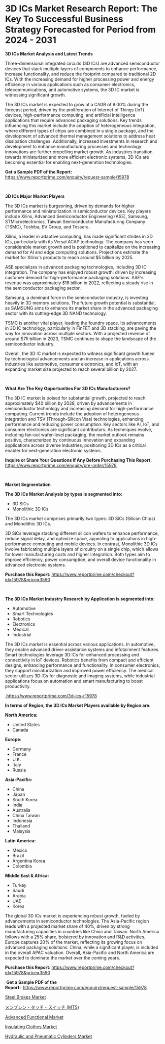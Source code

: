 <p><h1>3D ICs Market Research Report: The Key To Successful Business Strategy Forecasted for Period from 2024 - 2031</h1></p><p><strong>3D ICs Market Analysis and Latest Trends</strong></p>
<p><p>Three-dimensional integrated circuits (3D ICs) are advanced semiconductor devices that stack multiple layers of components to enhance performance, increase functionality, and reduce the footprint compared to traditional 2D ICs. With the increasing demand for higher processing power and energy efficiency in various applications such as consumer electronics, telecommunications, and automotive systems, the 3D IC market is witnessing significant growth. </p><p>The 3D ICs market is expected to grow at a CAGR of 8.00% during the forecast period, driven by the proliferation of Internet of Things (IoT) devices, high-performance computing, and artificial intelligence applications that require advanced packaging solutions. Key trends influencing this market include the adoption of heterogeneous integration, where different types of chips are combined in a single package, and the development of advanced thermal management solutions to address heat dissipation challenges. Additionally, increased investments in research and development to enhance manufacturing processes and technology innovations are further propelling market growth. As industries transition towards miniaturized and more efficient electronic systems, 3D ICs are becoming essential for enabling next-generation technologies.</p></p>
<p><strong>Get a Sample PDF of the Report:&nbsp;</strong> <a href="https://www.reportprime.com/enquiry/request-sample/15978">https://www.reportprime.com/enquiry/request-sample/15978</a></p>
<p>&nbsp;</p>
<p><strong>3D ICs Major Market Players</strong></p>
<p><p>The 3D ICs market is burgeoning, driven by demands for higher performance and miniaturization in semiconductor devices. Key players include Xilinx, Advanced Semiconductor Engineering (ASE), Samsung, STMicroelectronics, Taiwan Semiconductor Manufacturing Company (TSMC), Toshiba, EV Group, and Tessera.</p><p>Xilinx, a leader in adaptive computing, has made significant strides in 3D ICs, particularly with its Versal ACAP technology. The company has seen considerable market growth and is positioned to capitalize on the increasing demand for AI and edge computing solutions. Projections estimate the market for Xilinx's products to reach around $5 billion by 2025.</p><p>ASE specializes in advanced packaging technologies, including 3D IC integration. The company has enjoyed robust growth, driven by increasing customer demand for high-performance packaging solutions. ASE's revenue was approximately $16 billion in 2022, reflecting a steady rise in the semiconductor packaging sector.</p><p>Samsung, a dominant force in the semiconductor industry, is investing heavily in 3D memory solutions. The future growth potential is substantial, as SAMSUNG aims to enhance its market share in the advanced packaging sector with its cutting-edge 3D NAND technology.</p><p>TSMC is another vital player, leading the foundry space. Its advancements in 3D IC technology, particularly in FinFET and 3D stacking, are paving the way for innovation across multiple sectors. With a projected revenue of around $75 billion in 2023, TSMC continues to shape the landscape of the semiconductor industry.</p><p>Overall, the 3D IC market is expected to witness significant growth fueled by technological advancements and an increase in applications across industries like automotive, consumer electronics, and IoT, with an expanding market size projected to reach several billion by 2027.</p></p>
<p>&nbsp;</p>
<p><strong>What Are The Key Opportunities For 3D ICs Manufacturers?</strong></p>
<p><p>The 3D IC market is poised for substantial growth, projected to reach approximately $40 billion by 2028, driven by advancements in semiconductor technology and increasing demand for high-performance computing. Current trends include the adoption of heterogeneous integration and TSV (Through-Silicon Vias) technologies, enhancing performance and reducing power consumption. Key sectors like AI, IoT, and consumer electronics are significant contributors. As techniques evolve, including fan-out wafer-level packaging, the market outlook remains positive, characterized by continuous innovation and expanding applications across diverse industries, positioning 3D ICs as a critical enabler for next-generation electronic systems.</p></p>
<p><strong>Inquire or Share Your Questions If Any Before Purchasing This Report:</strong> <a href="https://www.reportprime.com/enquiry/pre-order/15978">https://www.reportprime.com/enquiry/pre-order/15978</a></p>
<p>&nbsp;</p>
<p><strong>Market Segmentation</strong></p>
<p><strong>The 3D ICs Market Analysis by types is segmented into:</strong></p>
<p><ul><li>3D SiCs</li><li>Monolithic 3D ICs</li></ul></p>
<p><p>The 3D ICs market comprises primarily two types: 3D SiCs (Silicon Chips) and Monolithic 3D ICs. </p><p>3D SiCs leverage stacking different silicon wafers to enhance performance, reduce signal delay, and optimize space, appealing to applications in high-performance computing and mobile devices. In contrast, Monolithic 3D ICs involve fabricating multiple layers of circuitry on a single chip, which allows for lower manufacturing costs and higher integration. Both types aim to improve efficiency, power consumption, and overall device functionality in advanced electronic systems.</p></p>
<p><strong>Purchase this Report:&nbsp;</strong><a href="https://www.reportprime.com/checkout?id=15978&price=3590">https://www.reportprime.com/checkout?id=15978&price=3590</a></p>
<p>&nbsp;</p>
<p><strong>The 3D ICs Market Industry Research by Application is segmented into:</strong></p>
<p><ul><li>Automotive</li><li>Smart Technologies</li><li>Robotics</li><li>Electronics</li><li>Medical</li><li>Industrial</li></ul></p>
<p><p>The 3D ICs market is essential across various applications. In automotive, they enable advanced driver-assistance systems and infotainment features. Smart technologies leverage 3D ICs for enhanced processing and connectivity in IoT devices. Robotics benefits from compact and efficient designs, enhancing performance and functionality. In consumer electronics, they support miniaturization and improved power efficiency. The medical sector utilizes 3D ICs for diagnostic and imaging systems, while industrial applications focus on automation and smart manufacturing to boost productivity.</p></p>
<p><a href="https://www.reportprime.com/3d-ics-r15978">&nbsp;https://www.reportprime.com/3d-ics-r15978</a></p>
<p><strong>In terms of Region, the 3D ICs Market Players available by Region are:</strong></p>
<p>
    <p> <strong> North America: </strong>
        <ul>
            <li>United States</li>
            <li>Canada</li>
        </ul>
        </p> 
    <p> <strong> Europe: </strong>
        <ul>
            <li>Germany</li>
            <li>France</li>
            <li>U.K.</li>
            <li>Italy</li>
            <li>Russia</li>
        </ul>
        </p> 
    <p> <strong> Asia-Pacific: </strong>
        <ul>
            <li>China</li>
            <li>Japan</li>
            <li>South Korea</li>
            <li>India</li>
            <li>Australia</li>
            <li>China Taiwan</li>
            <li>Indonesia</li>
            <li>Thailand</li>
            <li>Malaysia</li>
        </ul>
        </p> 
    <p> <strong> Latin America: </strong>
        <ul>
            <li>Mexico</li>
            <li>Brazil</li>
            <li>Argentina Korea</li>
            <li>Colombia</li>
        </ul>
        </p> 
    <p> <strong> Middle East & Africa: </strong>
        <ul>
            <li>Turkey</li>
            <li>Saudi</li>
            <li>Arabia</li>
            <li>UAE</li>
            <li>Korea</li>
        </ul>
    </p>
    </p>
<p><p>The global 3D ICs market is experiencing robust growth, fueled by advancements in semiconductor technologies. The Asia-Pacific region leads with a projected market share of 40%, driven by strong manufacturing capacities in countries like China and Taiwan. North America follows with a 25% share, bolstered by innovation and R&D activities. Europe captures 20% of the market, reflecting its growing focus on advanced packaging solutions. China, while a significant player, is included in the overall APAC valuation. Overall, Asia-Pacific and North America are expected to dominate the market over the coming years.</p></p>
<p><strong>Purchase this Report: </strong><a href="https://www.reportprime.com/checkout?id=15978&price=3590">https://www.reportprime.com/checkout?id=15978&price=3590</a></p>
<p>&nbsp;<strong>Get a Sample PDF of the Report:&nbsp;&nbsp;</strong><a href="https://www.reportprime.com/enquiry/request-sample/15978">https://www.reportprime.com/enquiry/request-sample/15978</a></p>
<p><strong></strong></p>
<p><p><a href="https://issuu.com/reportprime-2/docs/steel-brakes-market-size-2030.pptx_f2e2e356ce9be2">Steel Brakes Market</a></p><p><a href="https://medium.com/@stellaca2cz/membrane-touch-switch-mts-market-%E3%81%AF-%E3%82%B3%E3%82%B9%E3%83%88%E7%AE%A1%E7%90%86%E3%81%A8%E5%8A%B9%E7%8E%87%E5%90%91%E4%B8%8A%E3%82%92%E5%84%AA%E5%85%88%E3%81%97%E3%81%BE%E3%81%99-%E3%81%95%E3%82%89%E3%81%AB-%E5%A0%B1%E5%91%8A%E6%9B%B8%E3%81%AF%E5%B8%82%E5%A0%B4%E3%81%AE%E9%9C%80%E8%A6%81%E9%9D%A2%E3%81%A8%E4%BE%9B%E7%B5%A6%E9%9D%A2%E3%81%AE%E4%B8%A1%E6%96%B9%E3%82%92%E3%82%AB%E3%83%90%E3%83%BC%E3%81%97%E3%81%A6%E3%81%84%E3%81%BE%E3%81%99-membrane-ab630dec848d">メンブレン・タッチ・スイッチ (MTS)</a></p><p><a href="https://medium.com/@judywalsh475/the-advanced-functional-market-decisions-are-mostly-driven-by-resource-optimization-and-3e3fdb78db99">Advanced Functional Market</a></p><p><a href="https://medium.com/@judywalsh475/the-global-insulating-clothes-market-is-projected-to-experience-an-annual-growth-rate-of-8-1-15abd97f0566">Insulating Clothes Market</a></p><p><a href="https://issuu.com/reportprime-2/docs/hydraulic-and-pneumatic-cylinders-m_5ea368d790b209">Hydraulic and Pneumatic Cylinders Market</a></p></p>
